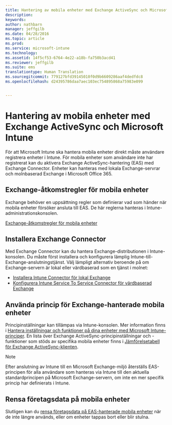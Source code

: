 ```yaml
---
title: Hantering av mobila enheter med Exchange ActiveSync och Microsoft Intune | Microsoft Intune
description: 
keywords: 
author: nathbarn
manager: jeffgilb
ms.date: 04/28/2016
ms.topic: article
ms.prod: 
ms.service: microsoft-intune
ms.technology: 
ms.assetid: 14f5cf53-6764-4e22-a18b-fa750b3acd41
ms.reviewer: jeffgilb
ms.suite: ems
translationtype: Human Translation
ms.sourcegitcommit: 779127bfd39145010f0d9b6609286aaf4dedfdc8
ms.openlocfilehash: d24395786daa7aec103ec754895868a75983e099


---
```


# Hantering av mobila enheter med Exchange ActiveSync och Microsoft Intune
För att Microsoft Intune ska hantera mobila enheter direkt måste användare registrera enheter i Intune. För mobila enheter som användare inte har registrerat kan du aktivera Exchange ActiveSync-hantering (EAS) med Exchange Connector. Enheter kan hanteras med lokala Exchange-servrar och molnbaserad Exchange i Microsoft Office 365.

## Exchange-åtkomstregler för mobila enheter ##

Exchange behöver en uppsättning regler som definierar vad som händer när mobila enheter försöker ansluta till EAS. De här reglerna hanteras i Intune-administrationskonsolen.

[Exchange-åtkomstregler för mobila enheter](exchange-access-rules-for-mobile-devices.md)

## Installera Exchange Connector
Med Exchange Connector kan du hantera Exchange-distributionen i Intune-konsolen. Du måste först installera och konfigurera lämplig Intune-till-Exchange-anslutningstjänst. Välj lämpligt alternativ beroende på om Exchange-servern är lokal eller värdbaserad som en tjänst i molnet:

-   [Installera Intune Connector för lokal Exchange](intune-on-premises-exchange-connector.md)
-   [Konfigurera Intune Service To Service Connector för värdbaserad Exchange](intune-service-to-service-exchange-connector.md)

## Använda princip för Exchange-hanterade mobila enheter
Principinställningar kan tillämpas via Intune-konsolen. Mer information finns i [Hantera inställningar och funktioner på dina enheter med Microsoft Intune-principer](manage-settings-and-features-on-your-devices-with-microsoft-intune-policies.md). En lista över Exchange ActiveSync-principinställningar och -funktioner som stöds av specifika mobila enheter finns i [Jämförelsetabell för Exchange ActiveSync-klienten](http://go.microsoft.com/fwlink/?LinkId=247270).

> [!NOTE]
> Efter anslutning av Intune till en Microsoft Exchange-miljö återställs EAS-principen för alla användare som hanteras via Intune till den aktuella standardprincipen på Microsoft Exchange-servern, om inte en mer specifik princip har definierats i Intune.

## Rensa företagsdata på mobila enheter
Slutligen kan du [rensa företagsdata på EAS-hanterade mobila enheter](wipe-for-exchange-managed-mobile-devices.md) när de inte längre används, eller om enheter tappas bort eller blir stulna.



<!--HONumber=Jun16_HO4-->


